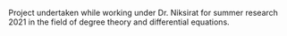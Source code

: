 Project undertaken while working under Dr. Niksirat for summer research 2021 in the field of degree theory and differential equations.
